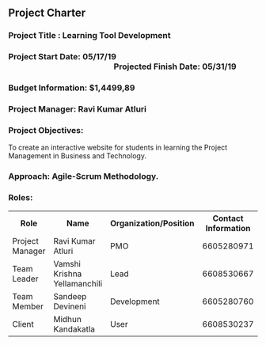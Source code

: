 ## Project Charter

### Project Title : Learning Tool Development
### Project Start Date: 05/17/19 &nbsp;&nbsp;&nbsp;&nbsp;&nbsp;&nbsp;&nbsp;&nbsp;&nbsp;&nbsp;&nbsp;&nbsp;&nbsp;&nbsp;&nbsp;&nbsp;&nbsp;&nbsp;&nbsp;&nbsp;&nbsp;&nbsp;&nbsp;&nbsp;&nbsp;&nbsp;&nbsp;&nbsp;&nbsp;&nbsp;&nbsp;&nbsp;&nbsp;&nbsp;&nbsp;&nbsp;&nbsp;&nbsp;&nbsp;&nbsp;&nbsp;&nbsp;&nbsp;&nbsp;&nbsp;&nbsp;&nbsp;&nbsp;&nbsp;&nbsp;&nbsp;&nbsp;&nbsp;&nbsp;&nbsp;Projected Finish Date: 05/31/19
### Budget Information: $1,4499,89

### Project Manager: Ravi Kumar Atluri
### Project Objectives:
  To create an interactive website for students in learning the Project Management in Business and Technology.
### Approach: Agile-Scrum Methodology.

### Roles:

<table>
  <tr>
    <th>Role</th>
    <th>Name</th>
    <th>Organization/Position</th>
    <th>Contact Information</th>
  </tr>
  <tr>
    <td>Project Manager</td>
    <td>Ravi Kumar Atluri</td>
    <td>PMO</td>
    <td>6605280971</td>
  </tr>
  <tr>
    <td>Team Leader</td>
    <td>Vamshi Krishna Yellamanchili</td>
    <td>Lead</td>
    <td>6608530667</td>
  </tr>
  <tr>
    <td>Team Member</td>
    <td>Sandeep Devineni</td>
    <td>Development</td>
    <td>6605280760</td>
  </tr>
  <tr>
    <td>Client</td>
    <td>Midhun Kandakatla</td>
    <td>User</td>
    <td>6608530237</td>
  </tr>
</table>
<br>
